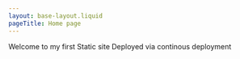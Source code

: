 ```yaml
---
layout: base-layout.liquid
pageTitle: Home page
---
```

Welcome to my first Static site 
Deployed via continous deployment